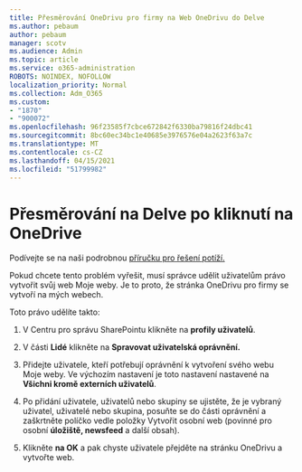 ```yaml
---
title: Přesměrování OneDrivu pro firmy na Web OneDrivu do Delve
ms.author: pebaum
author: pebaum
manager: scotv
ms.audience: Admin
ms.topic: article
ms.service: o365-administration
ROBOTS: NOINDEX, NOFOLLOW
localization_priority: Normal
ms.collection: Adm_O365
ms.custom:
- "1870"
- "900072"
ms.openlocfilehash: 96f23585f7cbce672842f6330ba79816f24dbc41
ms.sourcegitcommit: 8bc60ec34bc1e40685e3976576e04a2623f63a7c
ms.translationtype: MT
ms.contentlocale: cs-CZ
ms.lasthandoff: 04/15/2021
ms.locfileid: "51799982"
---
```

# <a name="redirected-to-delve-after-you-click-onedrive"></a>Přesměrování na Delve po kliknutí na OneDrive

Podívejte se na naši podrobnou [příručku pro řešení potíží.](https://docs.microsoft.com/sharepoint/support/sites/troubleshooting-guide-for-sites-stopped-at-provisioning)

Pokud chcete tento problém vyřešit, musí správce udělit uživatelům právo vytvořit svůj web Moje weby. Je to proto, že stránka OneDrivu pro firmy se vytvoří na mých webech.

Toto právo udělíte takto:

1. V Centru pro správu SharePointu klikněte na **profily uživatelů**.

2. V části **Lidé** klikněte na **Spravovat uživatelská oprávnění.**

3. Přidejte uživatele, kteří potřebují oprávnění k vytvoření svého webu Moje weby. Ve výchozím nastavení je toto nastavení nastavené na **Všichni kromě externích uživatelů**.

4. Po přidání uživatele, uživatelů nebo skupiny se ujistěte, že je vybraný uživatel, uživatelé  nebo skupina, posuňte se do části oprávnění a zaškrtněte políčko vedle položky Vytvořit osobní web (povinné pro osobní **úložiště, newsfeed** a další obsah).

5. Klikněte **na OK** a pak chyste uživatele přejděte na stránku OneDrivu a vytvořte web.
